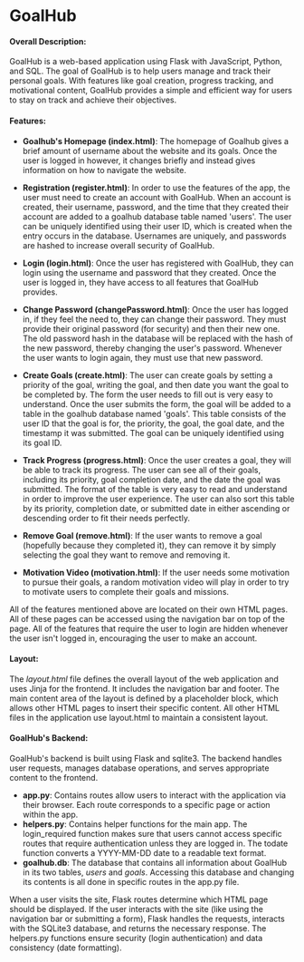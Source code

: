 # GoalHub
#### Overall Description:
GoalHub is a web-based application using Flask with JavaScript, Python, and SQL. The goal of GoalHub is to help users manage and track their personal goals. With features like goal creation, progress tracking, and motivational content, GoalHub provides a simple and efficient way for users to stay on track and achieve their objectives.
#### Features:
- **Goalhub's Homepage (index.html)**: The homepage of Goalhub gives a brief amount of username about the website and its goals. Once the user is logged in however, it changes briefly and instead gives information on how to navigate the website.

- **Registration (register.html)**: In order to use the features of the app, the user must need to create an account with GoalHub. When an account is created, their username, password, and the time that they created their account are added to a goalhub database table named 'users'. The user can be uniquely identified using their user ID, which is created when the entry occurs in the database. Usernames are uniquely, and passwords are hashed to increase overall security of GoalHub.

- **Login (login.html)**: Once the user has registered with GoalHub, they can login using the username and password that they created. Once the user is logged in, they have access to all features that GoalHub provides.

- **Change Password (changePassword.html)**: Once the user has logged in, if they feel the need to, they can change their password. They must provide their original password (for security) and then their new one. The old password hash in the database will be replaced with the hash of the new password, thereby changing the user's password. Whenever the user wants to login again, they must use that new password.

- **Create Goals (create.html)**: The user can create goals by setting a priority of the goal, writing the goal, and then date you want the goal to be completed by. The form the user needs to fill out is very easy to understand. Once the user submits the form, the goal will be added to a table in the goalhub database named 'goals'. This table consists of the user ID that the goal is for, the priority, the goal, the goal date, and the timestamp it was submitted. The goal can be uniquely identified using its goal ID.

- **Track Progress (progress.html)**: Once the user creates a goal, they will be able to track its progress. The user can see all of their goals, including its priority, goal completion date, and the date the goal was submitted. The format of the table is very easy to read and understand in order to improve the user experience. The user can also sort this table by its priority, completion date, or submitted date in either ascending or descending order to fit their needs perfectly.

- **Remove Goal (remove.html)**: If the user wants to remove a goal (hopefully because they completed it), they can remove it by simply selecting the goal they want to remove and removing it.

- **Motivation Video (motivation.html)**: If the user needs some motivation to pursue their goals, a random motivation video will play in order to try to motivate users to complete their goals and missions.

All of the features mentioned above are located on their own HTML pages. All of these pages can be accessed using the navigation bar on top of the page. All of the features that require the user to login are hidden whenever the user isn't logged in, encouraging the user to make an account.

#### Layout:
The *layout.html* file defines the overall layout of the web application and uses Jinja for the frontend. It includes the navigation bar and footer. The main content area of the layout is defined by a placeholder block, which allows other HTML pages to insert their specific content. All other HTML files in the application use layout.html to maintain a consistent layout.

#### GoalHub's Backend:
GoalHub's backend is built using Flask and sqlite3. The backend handles user requests, manages database operations, and serves appropriate content to the frontend.
- **app.py**: Contains routes allow users to interact with the application via their browser. Each route corresponds to a specific page or action within the app.
- **helpers.py**: Contains helper functions for the main app. The login_required function makes sure that users cannot access specific routes that require authentication unless they are logged in. The todate function converts a YYYY-MM-DD date to a readable text format.
- **goalhub.db**: The database that contains all information about GoalHub in its two tables, *users* and *goals*. Accessing this database and changing its contents is all done in specific routes in the app.py file.

When a user visits the site, Flask routes determine which HTML page should be displayed. If the user interacts with the site (like using the navigation bar or submitting a form), Flask handles the requests, interacts with the SQLite3 database, and returns the necessary response. The helpers.py functions ensure security (login authentication) and data consistency (date formatting).

